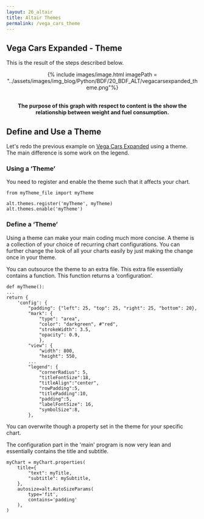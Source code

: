```yaml
---
layout: 26_altair
title: Altair Themes
permalink: /vega_cars_theme
---
```


## Vega Cars Expanded - Theme

This is the result of the steps described below.


<center>
{% include images/image.html imagePath = "../assets/images/img_blog/Python/BDF/20_BDF_ALT/vegacarsexpanded_theme.png"%}

<br><b>
The purpose of this graph with respect to content is the show the relationship between weight and fuel consumption. 
</b><br>

</center>



## Define and Use a Theme

Let's redo the previous example on [Vega Cars Expanded](vega_cars) using a theme. The main difference is some work on the legend.

### Using a ‘Theme’

You need to register and enable the theme such that it affects your chart.

>
    from myTheme_file import myTheme

>
    alt.themes.register('myTheme', myTheme)
    alt.themes.enable('myTheme')


### Define a ‘Theme’

Using a theme can make your main coding much more concise. A theme is a collection of your choice of recurring chart configurations. You can further change the look of all your charts easily by just making the change once in your theme.

You can outsource the theme to an extra file. This extra file essentially contains a function. This function returns a ‘configuration’.

>
    def myTheme():
    ...
    return {
        'config': {
            "padding": {"left": 25, "top": 25, "right": 25, "bottom": 20},
            "mark": {
                "type": "area",
                "color": "darkgreen", #"red",
                "strokeWidth": 3.5,
                "opacity": 0.9,
                },
            "view": {
                "width": 800, 
                "height": 550,  
            ...
            "legend": {
                "cornerRadius": 5,                
                "titleFontSize":18,  
                "titleAlign":"center",           
                "rowPadding":5,           
                "titlePadding":10,           
                "padding":5, 
                "labelFontSize": 16,
                "symbolSize":8,
            },              

You can overwrite though a property set in the theme for your specific chart.

The configuration part in the 'main' program is now very lean and essentially contains the title and subtitle.

>
    myChart = myChart.properties(
        title={
            "text": myTitle, 
            "subtitle": mySubtitle,
        },  
        autosize=alt.AutoSizeParams(
            type='fit',
            contains='padding'
        ),
    )  

